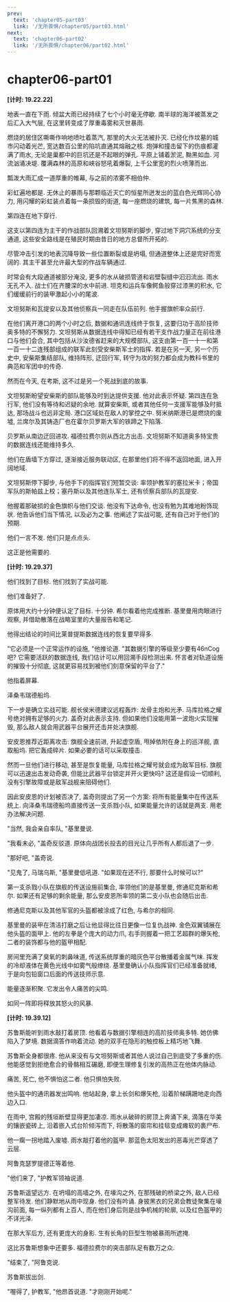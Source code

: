 ```yaml
---
prev:
  text: 'chapter05-part03'
  link: '/无所畏惧/chapter05/part03.html'
next:
  text: 'chapter06-part02'
  link: '/无所畏惧/chapter06/part02.html'
---
```


# chapter06-part01

**[计时: 19.22.22]**

地表一直在下雨. 倾盆大雨已经持续了七个小时毫无停歇. 南半球的海洋被蒸发之后汇入大气层, 在这里转变成了厚重毒雾和灭世暴雨.

燃烧的居住区嘶嘶作响地喷吐着蒸汽, 那里的大火无法被扑灭. 已经化作坟墓的城市闪动着光芒, 宽达数百公里的陷坑直通其熔融之核. 炮弹和撞击留下的伤痕都灌满了雨水, 无论是巢都中的巨坑还是不起眼的弹孔. 平原上铺着淤泥, 黝黑如血. 河流汹涌决堤. 覆满森林的高原和峡谷怒吼着爆裂, 上千公里宽的烈火喷薄而出.

瓢泼大雨汇成一道厚重的帷幕, 与之前的浓雾不相伯仲.

彩虹遍地都是. 无休止的暴雨与那颗临近灭亡的恒星所迸发出的蓝白色光辉同心协力, 用闪耀的彩虹装点着每一条损毁的街道, 每一座燃烧的建筑, 每一片焦黑的森林.

第四连在地下穿行.

这支以第四连为主干的作战部队回溯着文坦努斯的脚步, 穿过地下洞穴系统的分支通道, 这些安全路线是在殖民时期由昔日的地方总督所开拓的.

尽管冲击引发的地表沉降导致一些位置断裂或是坍塌, 但通道整体上还是完好而宽阔的. 其主干甚至允许最大型的作战车辆通过.

时常会有大段通道被部分淹没, 更多的水从破损管道和岩壁裂缝中汩汩流出. 雨水无孔不入. 战士们在齐腰深的水中前进. 坦克和运兵车像鳄鱼般穿过漆黑的积水, 它们缓缓前行的装甲激起小小的尾波.

文坦努斯和瓦提安以及其他侦察兵一同走在队伍前列. 他手握旗帜率众前行.

在他们离开港口的两个小时之后, 数据和通讯连线终于恢复, 这要归功于高阶技师奥多特的不懈努力. 文坦努斯从数据连线中得知已经有若干支作战力量正在前往港口与他们会合, 其中包括从沙汝德省赶来的大规模部队, 这支由第一百一十一和第一百一十二连残部组成的联军此刻受安柴斯军士的指挥. 若是在另一天, 另一个历史中, 安柴斯集结部队, 维持阵形, 迂回行军, 转守为攻的努力都会成为教科书里的典范和军团中的传奇.

然而在今天, 在考斯, 这不过是另一个死战到底的故事.

文坦努斯盼望安柴斯的部队能够及时到达提供支援. 他对此表示怀疑. 第四连在急行军, 他们没有等待和迟疑的余地. 就算安柴斯, 或者其他任何一支援军能够及时抵达, 那场战斗也远非定局. 港口区域处在敌人的掌控之中. 努米纳斯港已是燃烧的废墟, 兰席尔及其铸造厂也在霍尔贝罗斯大军的铁蹄之下陷落.

贝罗斯从南边迂回进攻. 福德拉费尔则从西北方出击. 文坦努斯不知道奥多特宝贵的数据连线还能维持多久.

他们在盾墙下方穿过, 逐渐接近服务联动区, 在那里他们将不得不返回地面, 进入开阔地域.

文坦努斯停下脚步, 与他手下的指挥官们短暂交谈: 率领护教军的塞拉米卡；帝国军队的斯帕兹上校；塞丹斯以及其他连队军士, 还有侦察兵部队的瓦提安.

他握着那破损的金色旗帜与他们交谈. 他没有下达命令, 也没有勉为其难地粉饰现状. 他告诉他们当下情况, 以及必为之事. 他阐述了实战可能, 还有自己对于他们的预期.

他们一言不发. 他们只是点点头.

这正是他需要的.

**[计时: 19.29.37]**

他们找到了目标. 他们找到了实战可能.

他们准备好了.

原体用大约十分钟便认定了目标. 十分钟. 希尔看着他完成推断. 基里曼用肉眼进行观察, 并借助散落在战略室里的大量报告和笔记.

他得出结论的时间比莱普提斯数据连线的恢复要早得多.

"它必须是一个正常运作的设施, "他推论道. "其数据引擎的等级至少要有46nCog吧? 它需要活跃的数据连线, 我们估计可以用回溯手段检测出来. 怀言者对轨道设施的摧毁十分彻底, 这就更容易找到被他们刻意保留的平台了."

他指着屏幕.

泽桑韦瑞德船坞.

下一步是确立实战可能. 舰长侯米德建议远程轰炸: 龙骨主炮和光矛. 马库拉格之耀号绝对拥有足够的火力. 盖奇对此表示支持. 但如果他们没能用第一波炮火实现摧毁, 那么敌人就会用武器平台展开还击并处决旗舰.

安皮恩推荐近距离攻击: 旗舰全速前进, 升起虚空盾, 甩掉依附在身上的巡洋舰, 直取船坞. 把它轰成碎片. 如果必要的话可以采取撞击.

然而一旦他们进行移动, 甚至是恢复能量, 马库拉格之耀号就会成为敌军目标. 旗舰可以迅速出击发动奇袭, 但能比武器平台锁定并开火更快吗? 这还是假设一切顺利, 没有引擎故障或是敌军战舰来阻碍他们.

因此安皮恩的计划被否决了, 盖奇则提出了另一个方案: 将所有能量集中在传送系统上. 向泽桑韦瑞德船坞直接传送一支杀戮小队, 如果能量允许的话就是两支. 用老办法解决问题.

"当然, 我会亲自率队, "基里曼说.

"我看未必, "盖奇反驳道. 原体向战团长投去的目光让几乎所有人都后退了一步.

"那好吧, "盖奇说.

"见鬼了, 马瑞乌斯, "基里曼低吼道. "如果现在还不行, 那要什么时候可以?"

第一支杀戮小队在旗舰的传送设施前集合, 率领他们的是基里曼, 修通尼克斯和希尔. 如果还有足够的剩余能量, 那么安皮恩所率领的第二支小队也会随后出击.

修通尼克斯以及其他军官的头盔都被涂成了红色, 与希尔的相同.

基里曼的装甲在清洁打磨之后让他显得比往日更像一位复仇战神. 金色双翼铺展在他头盔的面甲上. 他的左拳是个庞大的动力爪, 右手则握着一把工艺超群的爆矢枪, 二者的装饰都与他的盔甲相配.

房间里充满了臭氧的刺鼻味道, 传送系统厚重的暗灰色平台散播着金属气味. 挥发的冷却液体在黄色光线中如雾气般缭绕. 基里曼确认小队指挥官们已经准备就绪, 于是向包铅窗口后面的传送技师示意.

能量逐渐积聚. 它发出令人痛苦的尖鸣.

如同一阵即将释放其怒火的风暴.

**[计时: 19.39.12]**

苏鲁斯能听到雨水敲打着房顶. 他看着与数据引擎相连的高阶技师奥多特. 她仿佛陷入了梦境. 数据滴答作响着流动. 她的双手在隐形的触控板上精巧地飞舞.

苏鲁斯全身都很疼. 他从来没有与文坦努斯或者其他人说过自己到底受了多重的伤. 他能感觉到拒绝愈合的骨骼相互碾磨, 即便生理修复引发的高热正在他体内脉动.

痛苦, 死亡, 他不惧怕这二者. 他只惧怕失败.

他头盔中的通讯器发出鸣响. 他站起身, 拿上长剑和爆矢枪, 沿着阶梯蹒跚地走向西边入口.

在雨中, 宫殿的残垣断壁显得更加凄凉. 雨水从破碎的房顶上奔涌下来, 滴落在华美的镶嵌瓷砖上, 沿着嵌入式台阶倾泻而下, 将散落的窗帘和挂毯变成瘫软的裹尸布.

他一瘸一拐地踏入废墟. 雨水敲打着他的盔甲. 那蓝色太阳发出的恶毒光芒穿透了云层.

阿鲁克瑟罗提德正等着他.

"他们来了, "护教军领袖说道.

苏鲁斯遥望远方. 在坍塌的高墙之外, 在壕沟之外, 在那残破的桥梁之外, 敌人已经整军待发. 他们静默地从雨中现身. 他们没有吟诵. 身披黑衣的兄弟会教徒聚集在壕沟前面, 每一纵列都有上百人, 而在他们身后则是战争机械的轮廓, 以及红色盔甲的不详光泽.

在那大军后方, 还有更庞大的身影. 生有长角的巨型生物被暴雨所遮掩.

这比苏鲁斯想象中还要多. 福德拉费尔的突击部队足有数万之众.

"结束了, "阿鲁克说.

苏鲁斯拔出剑.

"喔得了, 护教军, "他昂首说道. "才刚刚开始呢."
